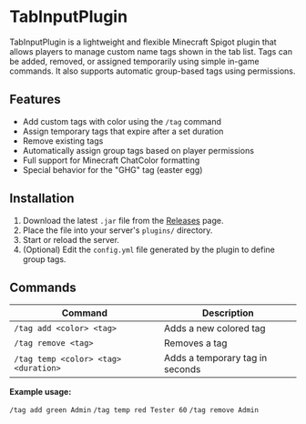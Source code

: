 # TabInputPlugin

TabInputPlugin is a lightweight and flexible Minecraft Spigot plugin that allows players to manage custom name tags shown in the tab list. Tags can be added, removed, or assigned temporarily using simple in-game commands. It also supports automatic group-based tags using permissions.

## Features

- Add custom tags with color using the `/tag` command
- Assign temporary tags that expire after a set duration
- Remove existing tags
- Automatically assign group tags based on player permissions
- Full support for Minecraft ChatColor formatting
- Special behavior for the "GHG" tag (easter egg)

## Installation

1. Download the latest `.jar` file from the [Releases](https://github.com/jmfrohs/TabInputPlugin/releases) page.
2. Place the file into your server's `plugins/` directory.
3. Start or reload the server.
4. (Optional) Edit the `config.yml` file generated by the plugin to define group tags.

## Commands

| Command | Description |
|---------|-------------|
| `/tag add <color> <tag>` | Adds a new colored tag |
| `/tag remove <tag>` | Removes a tag |
| `/tag temp <color> <tag> <duration>` | Adds a temporary tag in seconds |

**Example usage:**

`/tag add green Admin`
`/tag temp red Tester 60`
`/tag remove Admin`
